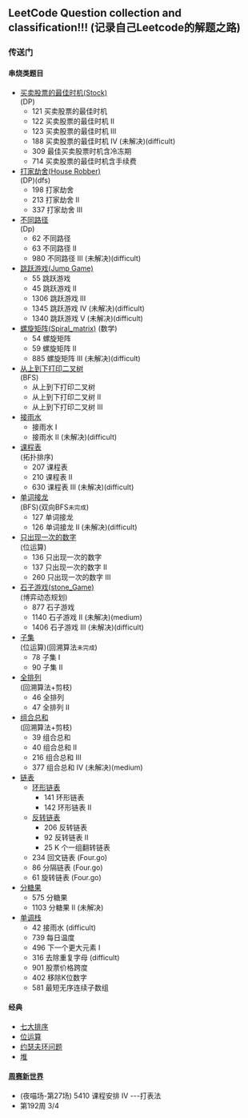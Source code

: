 ## LeetCode Question collection and classification!!! (记录自己Leetcode的解题之路)

### 传送门
#### 串烧类题目

+ [买卖股票的最佳时机(Stock)](https://github.com/MrVWY/LeetCode-Study/tree/master/Dynamic_programming/Stock)  
(DP)
  + 121 买卖股票的最佳时机
  + 122 买卖股票的最佳时机 II
  + 123 买卖股票的最佳时机 III 
  + 188 买卖股票的最佳时机 IV (未解决)(difficult)
  + 309 最佳买卖股票时机含冷冻期
  + 714 买卖股票的最佳时机含手续费
+ [打家劫舍(House Robber)](https://github.com/MrVWY/LeetCode-Study/blob/master/Dynamic_programming/House_Robber/House_Robber.go)  
(DP)(dfs)
  + 198 打家劫舍
  + 213 打家劫舍 II
  + 337 打家劫舍 III
+ [不同路径](https://github.com/MrVWY/LeetCode-Study/blob/master/Dynamic_programming/Different_paths/Different_paths.go)  
(Dp)
  + 62 不同路径
  + 63 不同路径 II
  + 980 不同路径 III (未解决)(difficult)
+ [跳跃游戏(Jump Game)](https://github.com/MrVWY/LeetCode-Study/tree/master/Jump_Game)
  + 55 跳跃游戏
  + 45 跳跃游戏 II
  + 1306 跳跃游戏 III
  + 1345 跳跃游戏 IV (未解决)(difficult)
  + 1340 跳跃游戏 V (未解决)(difficult)
+ [螺旋矩阵(Spiral_matrix)](https://github.com/MrVWY/LeetCode-Study/blob/master/Spiral_matrix)
(数学)
  + 54 螺旋矩阵
  + 59 螺旋矩阵 II
  + 885 螺旋矩阵 III (未解决)(difficult)
+ [从上到下打印二叉树](https://github.com/MrVWY/LeetCode-Study/blob/master/Breadth_First_Search/Breadth_first_search_2.go)  
(BFS)
  + 从上到下打印二叉树
  + 从上到下打印二叉树 II
  + 从上到下打印二叉树 III
+ [接雨水](https://github.com/MrVWY/LeetCode-Study/tree/master/Catch_rain)
  + 接雨水 I
  + 接雨水 II (未解决)(difficult)
+ [课程表]()  
(拓扑排序)
  + 207 课程表
  + 210 课程表 II
  + 630 课程表 III (未解决)(difficult)
+ [单词接龙](https://github.com/MrVWY/LeetCode-Study/blob/master/Breadth_First_Search/Word_Solitaire/Word_Solitaire.go)  
(BFS)(双向BFS`未完成`)
  + 127 单词接龙
  + 126 单词接龙 II (未解决)(difficult)
+ [只出现一次的数字](https://github.com/MrVWY/LeetCode-Study/blob/master/bitwise_operation/bitwise_operation_2.go)  
(位运算)
  + 136 只出现一次的数字
  + 137 只出现一次的数字 II
  + 260 只出现一次的数字 III
+ [石子游戏(stone_Game)](https://github.com/MrVWY/LeetCode-Study/tree/master/Dynamic_programming/Stone_Game)  
(博弈动态规划)
  + 877 石子游戏
  + 1140 石子游戏 II (未解决)(medium)
  + 1406 石子游戏 III (未解决)(difficult)
+ [子集](https://github.com/MrVWY/LeetCode-Study/blob/master/bitwise_operation/bitwise_operation_3.go)  
(位运算)(回溯算法`未完成`)
  + 78 子集 I
  + 90 子集 II
+ [全排列](https://github.com/MrVWY/LeetCode-Study/blob/master/Braktrace/Braktrace_1.go)  
(回溯算法+剪枝)
  + 46 全排列
  + 47 全排列 II
+ [组合总和](https://github.com/MrVWY/LeetCode-Study/blob/master/Braktrace/Braktrace_2.go)  
(回溯算法+剪枝)
  + 39 组合总和
  + 40 组合总和 II 
  + 216 组合总和 III 
  + 377 组合总和 Ⅳ (未解决)(medium)
+ [链表](https://github.com/MrVWY/LeetCode-Study/tree/master/List)
    + [环形链表](https://github.com/MrVWY/LeetCode-Study/blob/master/List/Circular_linked_list.go)  
      + 141 环形链表
      + 142 环形链表 II
    + [反转链表](https://github.com/MrVWY/LeetCode-Study/blob/master/List/Reverse_List/reverseList1.go)  
      + 206 反转链表
      + 92 反转链表 II
      + 25 K 个一组翻转链表
    + 234 回文链表 (Four.go)
    + 86 分隔链表  (Four.go)
    + 61 旋转链表 (Four.go)  
+ [分糖果]()
  + 575 分糖果
  + 1103 分糖果 II (未解决)
+ [单调栈]()
  + 42 接雨水 (difficult)
  + 739 每日温度
  + 496 下一个更大元素 I
  + 316 去除重复字母 (difficult)
  + 901 股票价格跨度
  + 402 移除K位数字
  + 581 最短无序连续子数组
#### 经典
+ [七大排序](https://github.com/MrVWY/LeetCode-Study/blob/master/Sort/Sort.go)
+ [位运算](https://github.com/MrVWY/LeetCode-Study/tree/master/bitwise_operation/bitwise_operation_1.go)
+ [约瑟夫环问题]()
+ [堆](https://github.com/MrVWY/LeetCode-Study/tree/master/heap)  

#### [周赛新世界]()
+ (夜喵场-第27场) 5410 课程安排 IV  ---打表法  
+ 第192周 3/4 